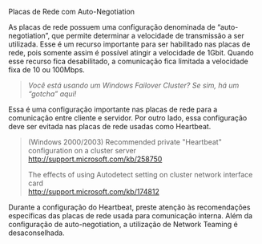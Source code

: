 <a link='https://blogs.msdn.microsoft.com/fcatae/2012/01/18/placas-de-rede-com-auto-negotiation/'>Placas de Rede com Auto-Negotiation</a>
<p>As placas de rede possuem uma configuração denominada de “auto-negotiation”, que permite determinar a velocidade de transmissão a ser utilizada. Esse é um recurso importante para ser habilitado nas placas de rede, pois somente assim é possível atingir a velocidade de 1Gbit. Quando esse recurso fica desabilitado, a comunicação fica limitada a velocidade fixa de 10 ou 100Mbps.</p> <blockquote> <p><em>Você está usando um Windows Failover Cluster? Se sim, há um “gotcha” aqui! </em></p></blockquote> <p>Essa é uma configuração importante nas placas de rede para a comunicação entre cliente e servidor. Por outro lado, essa configuração deve ser evitada nas placas de rede usadas como Heartbeat.</p> <blockquote> <p>(Windows 2000/2003) Recommended private "Heartbeat" configuration on a cluster server<br><a title="http://support.microsoft.com/kb/258750" href="http://support.microsoft.com/kb/258750">http://support.microsoft.com/kb/258750</a></p> <p>The effects of using Autodetect setting on cluster network interface card<br><a title="http://support.microsoft.com/kb/174812" href="http://support.microsoft.com/kb/174812">http://support.microsoft.com/kb/174812</a></p></blockquote> <p>Durante a configuração do Heartbeat, preste atenção às recomendações específicas das placas de rede usada para comunicação interna. Além da configuração de auto-negotiation, a utilização de Network Teaming é desaconselhada.</p>
